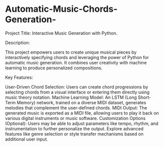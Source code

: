 # Automatic-Music-Chords-Generation-

Project Title: Interactive Music Generation with Python.

Description:

This project empowers users to create unique musical pieces by interactively specifying chords and leveraging the power of Python for automatic music generation. It combines user creativity with machine learning to produce personalized compositions.

Key Features:

User-Driven Chord Selection: Users can create chord progressions by selecting chords from a visual interface or entering them directly using music theory notation.
Machine Learning Model: An LSTM (Long Short-Term Memory) network, trained on a diverse MIDI dataset, generates melodies that complement the user-defined chords.
MIDI Output: The generated music is exported as a MIDI file, allowing users to play it back on various digital instruments or music software.
Customization Options (Optional):
Users may be able to adjust parameters like tempo, rhythm, and instrumentation to further personalize the output.
Explore advanced features like genre selection or style transfer mechanisms based on additional user input.
